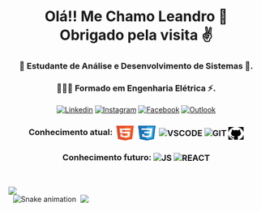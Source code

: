 <div align="center">
  <h1>
    Olá!! Me Chamo Leandro 👋<br>
    Obrigado pela visita ✌
   </h1>

  <h3>🌱 Estudante de Análise e Desenvolvimento de Sistemas 🌱.</h3>
  <h3>👨🏻‍🎓 Formado em Engenharia Elétrica ⚡.</h3>
  <a href="https://www.linkedin.com/in/leandro-da-silva-lisboa/"><img align="center" alt="Linkedin" src="https://img.shields.io/badge/LinkedIn-0077B5?style=for-the-badge&logo=linkedin&logoColor=white"></a>
  <a href="https://www.instagram.com/leandro_silva_lisboa/"><img align="center" alt="Instagram" src="https://img.shields.io/badge/Instagram-E4405F?style=for-the-badge&logo=instagram&logoColor=white"></a>
  <a href="https://www.facebook.com/leandroleolisboa"><img align="center" alt="Facebook" src="https://img.shields.io/badge/Facebook-1877F2?style=for-the-badge&logo=facebook&logoColor=white"></a>
  <a href="mailto:leandro.lisboa.1@outlook.com"><img align="center" alt="Outlook" src="https://img.shields.io/badge/Microsoft_Outlook-0078D4?style=for-the-badge&logo=microsoft-outlook&logoColor=white"></a></a>
  
  <div style="display: inline_block">
    <h3> Conhecimento atual: 
    <img align="center" alt="HTML" height="30" width="40" src="https://raw.githubusercontent.com/devicons/devicon/master/icons/html5/html5-original.svg">
    <img align="center" alt="CSS" height="30" width="40" src="https://raw.githubusercontent.com/devicons/devicon/master/icons/css3/css3-original.svg">
    <img align="center" alt="VSCODE" height="30" width="40" src="https://cdn.jsdelivr.net/gh/devicons/devicon/icons/vscode/vscode-original.svg">
    <img align="center" alt="GIT" height="30" width="40" src="https://cdn.jsdelivr.net/gh/devicons/devicon/icons/git/git-original.svg">
    <img align="center" alt="GITHUB" height="25" width="30" src="https://github.com/l-lisboa/l-lisboa/blob/main/logo_github_branco.png">
    </h3>
    <h3> Conhecimento futuro: 
    <img align="center" alt="JS" height="30" width="40" src="https://cdn.jsdelivr.net/gh/devicons/devicon/icons/javascript/javascript-original.svg" /">
    <img align="center" alt="REACT" height="30" width="40" src="https://cdn.jsdelivr.net/gh/devicons/devicon/icons/react/react-original.svg" /">          
    </h3>
  </div>
  
</div>

##

<div style="display: inline_block"><br>
<img align=left width=362 src="https://github-readme-stats.vercel.app/api?username=l-lisboa&hide=prs&theme=onedark&layout=compact&hide_border=true&show_icons=true" />
<img align=right  width=362 src="https://github-readme-stats.vercel.app/api/top-langs/?username=l-lisboa&layout=compact&hide_border=none_count=7&theme=onedark"/>
</div>

<div align= "center" >
  
  ![Snake animation](https://github.com/l-lisboa/l-lisboa/blob/output/github-contribution-grid-snake.svg)
  
</div>
